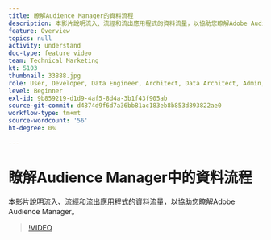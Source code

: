 ```yaml
---
title: 瞭解Audience Manager的資料流程
description: 本影片說明流入、流經和流出應用程式的資料流量，以協助您瞭解Adobe Audience Manager。
feature: Overview
topics: null
activity: understand
doc-type: feature video
team: Technical Marketing
kt: 5103
thumbnail: 33888.jpg
role: User, Developer, Data Engineer, Architect, Data Architect, Admin, Leader
level: Beginner
exl-id: 9b859219-d1d9-4af5-8d4a-3b1f43f905ab
source-git-commit: d4874d9f6d7a36bb81ac183eb8b853d893822ae0
workflow-type: tm+mt
source-wordcount: '56'
ht-degree: 0%

---
```


# 瞭解Audience Manager中的資料流程

本影片說明流入、流經和流出應用程式的資料流量，以協助您瞭解Adobe Audience Manager。

>[!VIDEO](https://video.tv.adobe.com/v/33888/?quality=12)
